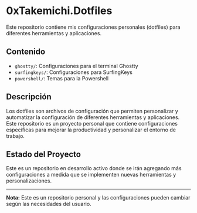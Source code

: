# 0xTakemichi.Dotfiles

Este repositorio contiene mis configuraciones personales (dotfiles) para diferentes herramientas y aplicaciones.

## Contenido

- `ghostty/`: Configuraciones para el terminal Ghostty
- `surfingkeys/`: Configuraciones para SurfingKeys
- `powershell/`: Temas para la Powershell

## Descripción

Los dotfiles son archivos de configuración que permiten personalizar y automatizar la configuración de diferentes herramientas y aplicaciones. Este repositorio es un proyecto personal que contiene configuraciones específicas para mejorar la productividad y personalizar el entorno de trabajo.

## Estado del Proyecto

Este es un repositorio en desarrollo activo donde se irán agregando más configuraciones a medida que se implementen nuevas herramientas y personalizaciones.

---

**Nota:** Este es un repositorio personal y las configuraciones pueden cambiar según las necesidades del usuario.
